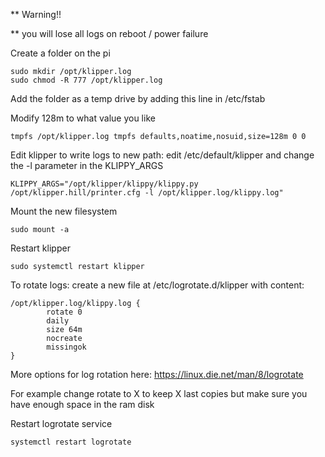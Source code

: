 ** Warning!!

** you will lose all logs on reboot / power failure

Create a folder on the pi
```
sudo mkdir /opt/klipper.log
sudo chmod -R 777 /opt/klipper.log
```

Add the folder as a temp drive by adding this line in /etc/fstab

Modify 128m to what value you like
```
tmpfs /opt/klipper.log tmpfs defaults,noatime,nosuid,size=128m 0 0
```


Edit klipper to write logs to new path: edit /etc/default/klipper and change the -l parameter in the KLIPPY_ARGS
```
KLIPPY_ARGS="/opt/klipper/klippy/klippy.py /opt/klipper.hill/printer.cfg -l /opt/klipper.log/klippy.log"
```

Mount the new filesystem
```
sudo mount -a
```

Restart klipper
```
sudo systemctl restart klipper
```

To rotate logs: create a new file at /etc/logrotate.d/klipper with content:
```
/opt/klipper.log/klippy.log {
        rotate 0
        daily
        size 64m
        nocreate
        missingok
}
```

More options for log rotation here: https://linux.die.net/man/8/logrotate

For example change rotate to X to keep X last copies but make sure you have enough space in the ram disk

Restart logrotate service
```
systemctl restart logrotate
```
